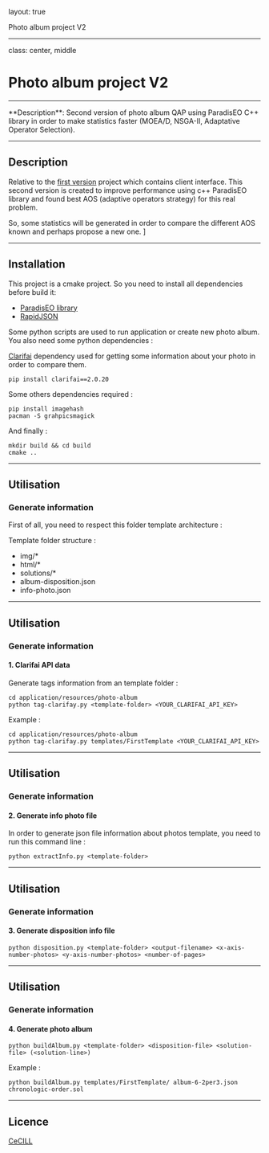 layout: true
<div class="remark-header"><span><a href="" class="remark-quit-cross"><i class="fas fa-times fa-2x"></i></a></span></div>
<div class="remark-footer"><span>Photo album project V2
<a href="https://github.com/jbuisine/PhotoAlbumOR-v2" class="remark-icon-bottom"><i class="fab fa-github fa-1x"></i></a>
</span></div>

---
class: center, middle
# Photo album project V2

<hr>
**Description**: Second version of photo album QAP using ParadisEO C++ library in order to make statistics faster (MOEA/D, NSGA-II, Adaptative Operator Selection).

---

## Description

Relative to the [first version](https://github.com/jbuisine/OR.PhotoAlbumProject/blob/master/www/modules/routes/solution.js) project which contains client interface. This second version is created to improve performance using c++ ParadisEO library and found best AOS (adaptive operators strategy) for this real problem.

So, some statistics will be generated in order to compare the different AOS known and perhaps propose a new one.
]

---

## Installation

This project is a cmake project. So you need to install all dependencies before build it:

* [ParadisEO library](http://paradiseo.gforge.inria.fr/index.php?n=Doc.Install)
* [RapidJSON](https://github.com/Tencent/rapidjson)

Some python scripts are used to run application or create new photo album. You also need some python dependencies :

[Clarifai](https://www.clarifai.com/) dependency used for getting some information about your photo in order to compare them.

```
pip install clarifai==2.0.20
```

Some others dependencies required :
```
pip install imagehash
pacman -S grahpicsmagick
```

And finally :
```
mkdir build && cd build
cmake ..
```
---

## Utilisation

### Generate information

First of all, you need to respect this folder template architecture :

Template folder structure :
- img/*
- html/*
- solutions/*
- album-disposition.json
- info-photo.json

---

## Utilisation

### Generate information

#### 1. Clarifai API data
Generate tags information from an template folder :

```
cd application/resources/photo-album
python tag-clarifay.py <template-folder> <YOUR_CLARIFAI_API_KEY>
```

Example :
```
cd application/resources/photo-album
python tag-clarifay.py templates/FirstTemplate <YOUR_CLARIFAI_API_KEY>
```

---

## Utilisation

### Generate information

#### 2. Generate info photo file

In order to generate json file information about photos template, you need to run this command line :
```
python extractInfo.py <template-folder>
```

---

## Utilisation

### Generate information

#### 3. Generate disposition info file

```
python disposition.py <template-folder> <output-filename> <x-axis-number-photos> <y-axis-number-photos> <number-of-pages>
```

---

## Utilisation

### Generate information

#### 4. Generate photo album

```
python buildAlbum.py <template-folder> <disposition-file> <solution-file> (<solution-line>)
```

Example :
```
python buildAlbum.py templates/FirstTemplate/ album-6-2per3.json chronologic-order.sol
```

---

## Licence

[CeCILL](http://www.cecill.info/index.en.html)
